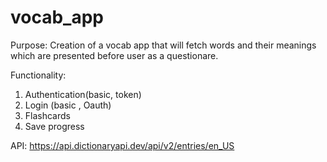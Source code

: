 # vocab_app

Purpose:
  Creation of a vocab app that will fetch words and their meanings which are presented before user as a  questionare.
  
 Functionality:
 1. Authentication(basic, token)
 2. Login (basic , Oauth)
 3. Flashcards
 4. Save progress
 

 API: https://api.dictionaryapi.dev/api/v2/entries/en_US
